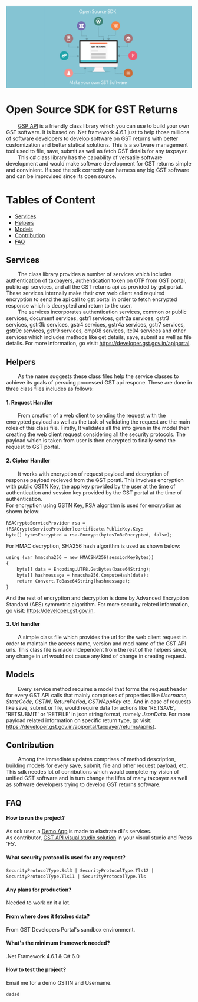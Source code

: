 
![Poster](/Assests/posters/GST%20API.png)

# Open Source SDK for GST Returns  

&emsp;&emsp; [GSP API](/GSTAPI) is a friendly class library which you can use to build your own GST software. It is based on .Net framework 4.6.1 just to help those millions of software developers to develop software on GST returns with better customization and better statical solutions. This is a software management tool used to file, save, submit as well as fetch GST details for any taxpayer.<br />
&emsp;&emsp; This c# class library has the capability of versatile software development and would make software development for GST returns simple and convinient. If used the sdk correctly can harness any big GST software and can be improvised since its open source. 

# Tables of Content

- [Services](#services)
- [Helpers](#helpers)
- [Models](#models)
- [Contribution](#contribution)
- [FAQ](#faq)


## Services 
&emsp;&emsp; The class library provides a number of services which includes authentication of taxpayers, authentication token on OTP from GST portal, public api services, and all the GST returns api as provided by gst portal. These services internally make their own web client and required encryption to send the api call to gst portal in order to fetch encrypted response which is decrypted and return to the user.<br />
&emsp;&emsp; The services incorporates authentication services, common or public services, document services, gstr1 services, gstr2a services, gstr3 services, gstr3b services, gstr4 services, gstr4a services, gstr7 services, gstr9c services, gstr9 services, cmp08 services, itc04 services and other services which includes methods like get details, save, submit as well as file details. For more information, go visit: https://developer.gst.gov.in/apiportal.

## Helpers
&emsp;&emsp; As the name suggests these class files help the service classes to achieve its goals of persuing processed GST api respone. These are done in three class files includes as follows:

#### 1. Request Handler
&emsp;&emsp; From creation of a web client to sending the request with the encrypted payload as well as the task of validating the request are the main roles of this class file. Firstly, It validates all the info given in the model then creating the web client request considering all the security protocols. The payload which is taken from user is then encrypted to finally send the request to GST portal.

#### 2. Cipher Handler
&emsp;&emsp; It works with encryption of request payload and decryption of response payload recieved from the GST poratl. This involves encryption with public GSTN Key, the app key provided by the user at the time of authentication and session key provided by the GST portal at the time of authentication.<br />
For encryption using GSTN Key, RSA algorithm is used for encryption as shown below:
```
RSACryptoServiceProvider rsa = (RSACryptoServiceProvider)certificate.PublicKey.Key;
byte[] bytesEncrypted = rsa.Encrypt(bytesToBeEncrypted, false);
```
For HMAC decryption, SHA256 hash algorithm is used as shown below:
```
using (var hmacsha256 = new HMACSHA256(sessionKeyBytes))
{
    byte[] data = Encoding.UTF8.GetBytes(base64String);
    byte[] hashmessage = hmacsha256.ComputeHash(data);
    return Convert.ToBase64String(hashmessage);
}
```
And the rest of encryption and decryption is done by Advanced Encryption Standard (AES) symmetric algorithm. For more security related information, go visit: https://developer.gst.gov.in.

#### 3. Url handler
&emsp;&emsp; A simple class file which provides the url for the web client request in order to maintain the access name, version and mod name of the GST API urls. This class file is made independent from the rest of the helpers since, any change in url would not cause any kind of change in creating request. 

## Models
&emsp;&emsp; Every service method requires a model that forms the request header for every GST API calls that mainly comprises of  properties like _Username_, _StateCode_, _GSTIN_, _ReturnPeriod_, _GSTNAppKey_ etc. And in case of requests like save, submit or file, would require data for actions like 'RETSAVE', 'RETSUBMIT' or 'RETFILE' in json string format, namely _JsonData_. For more payload related information on specific return type, go visit: https://developer.gst.gov.in/apiportal/taxpayer/returns/apilist.

## Contribution
&emsp;&emsp; Among the immediate updates comprises of method description, building models for every save, submit, file and other request payload, etc. This sdk needes lot of conributions which would complete my vision of unified GST software and in turn change the lifes of many taxpayer as well as software developers trying to develop GST returns software.  

## FAQ

#### How to run the project?
As sdk user, a [Demo App](/DemoApp) is made to elastrate dll's services.<br />
As contributor, [GST API visual studio solution](../../blob/master/GSTAPI.sln) in your visual studio and Press 'F5'.

#### What security protocol is used for any request?
```
SecurityProtocolType.Ssl3 | SecurityProtocolType.Tls12 | SecurityProtocolType.Tls11 | SecurityProtocolType.Tls
```
#### Any plans for production?
Needed to work on it a lot.

#### From where does it fetches data?
From GST Developers Portal's sandbox environment.

#### What's the minimum framework needed?
.Net Framework 4.6.1 & C# 6.0

#### How to test the project?
Email me for a demo GSTIN and Username.
```
dsdsd
```
